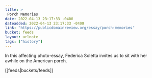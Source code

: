 ```yaml
---
title: > 
 Porch Memories
date: 2022-04-13 23:17:33 -0400
dateadded: 2022-04-13 23:17:33 -0400
link: "https://publicdomainreview.org/essay/porch-memories"
bucket: feeds
layout: urlnote
tags: ["history"]
--- 
```

In this affecting photo-essay, Federica Soletta invites us to sit with her awhile on the American porch.
 <!-- end excerpt --> 
<div class='bucket'>[[feeds|buckets/feeds]]</div> 
